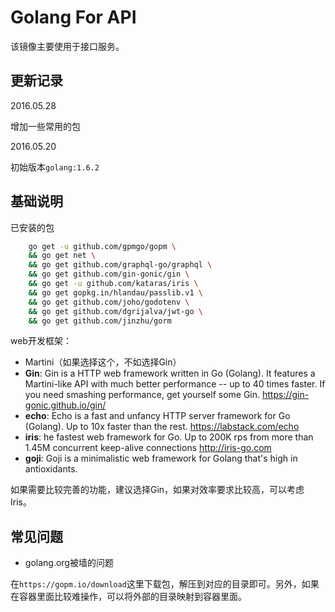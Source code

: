 # Golang For API

该镜像主要使用于接口服务。


## 更新记录

2016.05.28

增加一些常用的包

2016.05.20

初始版本`golang:1.6.2`

## 基础说明

已安装的包

```sh
    go get -u github.com/gpmgo/gopm \
    && go get net \
    && go get github.com/graphql-go/graphql \
    && go get github.com/gin-gonic/gin \
    && go get -u github.com/kataras/iris \
    && go get gopkg.in/hlandau/passlib.v1 \
    && go get github.com/joho/godotenv \
    && go get github.com/dgrijalva/jwt-go \
    && go get github.com/jinzhu/gorm 
```

web开发框架：

- Martini（如果选择这个，不如选择Gin）
- **Gin**: Gin is a HTTP web framework written in Go (Golang). It features a Martini-like API with much better performance -- up to 40 times faster. If you need smashing performance, get yourself some Gin. https://gin-gonic.github.io/gin/
- **echo**: Echo is a fast and unfancy HTTP server framework for Go (Golang). Up to 10x faster than the rest. https://labstack.com/echo
- **iris**: he fastest web framework for Go. Up to 200K rps from more than 1.45M concurrent keep-alive connections http://iris-go.com
- **goji**: Goji is a minimalistic web framework for Golang that's high in antioxidants.


如果需要比较完善的功能，建议选择Gin，如果对效率要求比较高，可以考虑Iris。

## 常见问题

- golang.org被墙的问题

在`https://gopm.io/download`这里下载包，解压到对应的目录即可。另外，如果在容器里面比较难操作，可以将外部的目录映射到容器里面。

